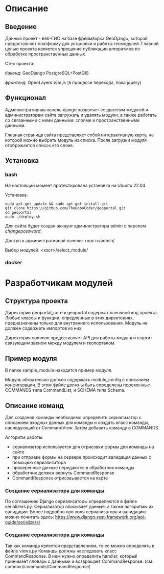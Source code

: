 # Описание
## Введение

Данный проект - веб-ГИС на базе фреймворка GeoDjango, которая предоставляет
платформу для установки и работы геомодулей. Главной целью проекта
является упрощение публикации алгоритмов по обработке пространственных данных.

Стек проекта:

*бэкенд*:
GeoDjango
PostgreSQL+PostGIS

*фронтенд*:
OpenLayers
*Vue.js* (в процессе перехода, пока jquery)


## Функционал

Административная панель django позволяет создателям модулей и администраторам сайта загружать и удалять модули, а также работать со связанными с ними данными: слоями и пространственными данными.

Главная страница сайта представляет собой интерактивную карту, на которой можно
выбрать модуль из списка. После загрузки модуля отображается список его слоев.

## Установка

### bash

На настоящий момент протестирована установка на Ubuntu 22.04

Установка:

```
sudo apt-get update && sudo apt-get install git
git clone https://github.com/TheHoboCoder/geoportal.git
cd geoportal
sudo ./deploy.sh
```

Для сайта будет создан аккаунт администратора admin с паролем *changepassword*:

Доступ к административной панели: <хост>/admin/

Выбор модулей: <хост>/select_module/

### docker

# Разработчикам модулей

## Структура проекта

Директории geoportal_core и geoportal содержат основной код проекта.
Любые классы и функции, опредленные в этих директориях, предназначены только для 
внутреннего использования. Модуль не должен содержать импортов из них.

Директория common предоставляет API для работы модуля и служит связующим звеном между
модулем и геопорталом. 

## Пример модуля

В папке sample_module находится пример модуля.

Модуль обязательно должен содержать module_config с описанием конфигурации.
В этом файле должны быть определены переменные COMMANDS типа CommandList, и SCHEMA типа Schema.

## Описание команд

Для создания команды необходимо определить сериализатор с описанием входных данных 
для команды и создать класс команды, наследующий от CommandView. 
Затем добавить команду в COMMANDS.

Алгоритм работы:
- сериализатор используется для отрисовки формы для команды на сайте
- при отправке формы на сервере происходит валидация данных с помощью сериализатора
- проверенные данные передаются в обработчик команды
- обработчик должен вернуть CommandResponse
- CommandResponse отрисовывается на карте

### Создание сериализатора для команды

По соглашению Django сериализаторы определяются в файле serializers.py.
Сериализатор описывает данные, а также алгоритмы их валидации.
Более подробно про поля сериализатора и валидацию можно почитать здесь:
https://www.django-rest-framework.org/api-guide/serializers/

### Создание сериализатора для команды

Так как команда является представлением, то ее можно определять в файле views.py
Команды должны наследовать класс CommandResponse. В нем нужно определить handler, 
который принимает словарь с данными и возвращает CommandResponse. (см. common/commands/CommandResponse)








